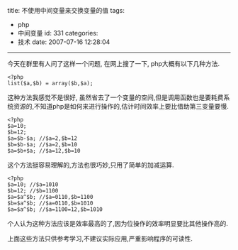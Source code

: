 title: 不使用中间变量来交换变量的值
tags:
  - php
  - 中间变量
id: 331
categories:
  - 技术
date: 2007-07-16 12:28:04
---

今天在群里有人问了这样一个问题, 在网上搜了一下, php大概有以下几种方法.
```
<?php
list($a,$b) = array($b,$a);
```
这种方法我感觉不是很好, 虽然省去了一个变量的空间,但是调用函数也是要耗费系统资源的,不知道php是如何来进行操作的,估计时间效率上要比借助第三变量要慢.
```
<?php
$a=10;
$b=12;
$a=$b-$a; //$a=2,$b=12
$b=$b-$a; //$a=2,$b=10
$a=$b+$a; //$a=12,$b=10
```
这个方法挺容易理解的,方法也很巧妙,只用了简单的加减运算.
```
<?php
$a=10; //$a=1010
$b=12; //$b=1100
$a=$a^$b; //$a=0110,$b=1100
$b=$a^$b; //$a=0110,$b=1010
$a=$a^$b; //$a=1100=12,$b=1010
```

个人认为这种方法应该是效率最高的了,因为位操作的效率明显要比其他操作高的.

上面这些方法只供参考学习,不建议实际应用,严重影响程序的可读性.
